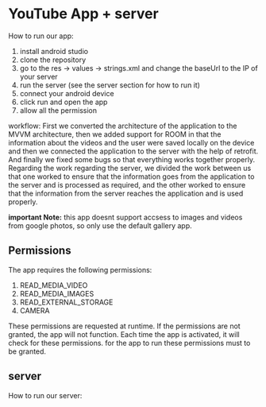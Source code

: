 # YouTube App + server

How to run our app:
1. install android studio
2. clone the repository
3. go to the res -> values -> strings.xml and change the baseUrl to the IP of your server
4. run the server (see the server section for how to run it)
5. connect your android device
6. click run and open the app
7. allow all the permission

workflow:
First we converted the architecture of the application to the MVVM architecture, then we added support for ROOM in that the information about the videos and the user were saved locally on the device and then we connected the application to the server with the help of retrofit. And finally we fixed some bugs so that everything works together properly. 
Regarding the work regarding the server, we divided the work between us that one worked to ensure that the information goes from the application to the server and is processed as required, and the other worked to ensure that the information from the server reaches the application and is used properly.

**important Note:**  this app doesnt support accsess to images and videos from google photos, so only use the default gallery app.

## Permissions
The app requires the following permissions:

1. READ_MEDIA_VIDEO
2. READ_MEDIA_IMAGES
3. READ_EXTERNAL_STORAGE
4. CAMERA

These permissions are requested at runtime. If the permissions are not granted, the app will not function. Each time the app is activated, it will check for these permissions.
for the app to run these permissions must to be granted.

## server

How to run our server:

